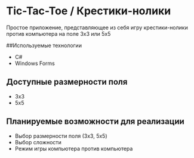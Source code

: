 # Tic-Tac-Toe / Крестики-нолики

Простое приложение, представляющее из себя игру крестики-нолики против компьютера на поле 3x3 или 5x5

##Используемые технологии

* C#
* Windows Forms

## Доступные размерности поля
* 3x3
* 5x5

## Планируемые возможности для реализации

* Выбор размерности поля (3x3, 5x5)
* Выбор сложности
* Режим игры компьютера против компьютера
